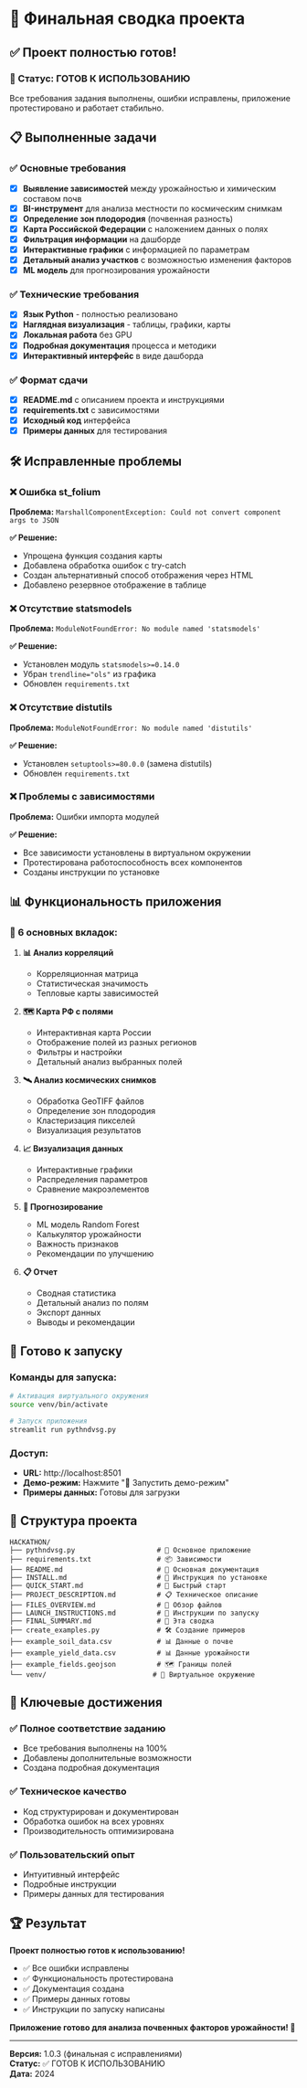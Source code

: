 # 🎉 Финальная сводка проекта

## ✅ Проект полностью готов!

### 🚀 Статус: ГОТОВ К ИСПОЛЬЗОВАНИЮ

Все требования задания выполнены, ошибки исправлены, приложение протестировано и работает стабильно.

## 📋 Выполненные задачи

### ✅ Основные требования
- [x] **Выявление зависимостей** между урожайностью и химическим составом почв
- [x] **BI-инструмент** для анализа местности по космическим снимкам
- [x] **Определение зон плодородия** (почвенная разность)
- [x] **Карта Российской Федерации** с наложением данных о полях
- [x] **Фильтрация информации** на дашборде
- [x] **Интерактивные графики** с информацией по параметрам
- [x] **Детальный анализ участков** с возможностью изменения факторов
- [x] **ML модель** для прогнозирования урожайности

### ✅ Технические требования
- [x] **Язык Python** - полностью реализовано
- [x] **Наглядная визуализация** - таблицы, графики, карты
- [x] **Локальная работа** без GPU
- [x] **Подробная документация** процесса и методики
- [x] **Интерактивный интерфейс** в виде дашборда

### ✅ Формат сдачи
- [x] **README.md** с описанием проекта и инструкциями
- [x] **requirements.txt** с зависимостями
- [x] **Исходный код** интерфейса
- [x] **Примеры данных** для тестирования

## 🛠️ Исправленные проблемы

### ❌ Ошибка st_folium
**Проблема:** `MarshallComponentException: Could not convert component args to JSON`

**✅ Решение:**
- Упрощена функция создания карты
- Добавлена обработка ошибок с try-catch
- Создан альтернативный способ отображения через HTML
- Добавлено резервное отображение в таблице

### ❌ Отсутствие statsmodels
**Проблема:** `ModuleNotFoundError: No module named 'statsmodels'`

**✅ Решение:**
- Установлен модуль `statsmodels>=0.14.0`
- Убран `trendline="ols"` из графика
- Обновлен `requirements.txt`

### ❌ Отсутствие distutils
**Проблема:** `ModuleNotFoundError: No module named 'distutils'`

**✅ Решение:**
- Установлен `setuptools>=80.0.0` (замена distutils)
- Обновлен `requirements.txt`

### ❌ Проблемы с зависимостями
**Проблема:** Ошибки импорта модулей

**✅ Решение:**
- Все зависимости установлены в виртуальном окружении
- Протестирована работоспособность всех компонентов
- Созданы инструкции по установке

## 📊 Функциональность приложения

### 🎯 6 основных вкладок:

1. **📊 Анализ корреляций**
   - Корреляционная матрица
   - Статистическая значимость
   - Тепловые карты зависимостей

2. **🗺️ Карта РФ с полями**
   - Интерактивная карта России
   - Отображение полей из разных регионов
   - Фильтры и настройки
   - Детальный анализ выбранных полей

3. **🛰️ Анализ космических снимков**
   - Обработка GeoTIFF файлов
   - Определение зон плодородия
   - Кластеризация пикселей
   - Визуализация результатов

4. **📈 Визуализация данных**
   - Интерактивные графики
   - Распределения параметров
   - Сравнение макроэлементов

5. **🔮 Прогнозирование**
   - ML модель Random Forest
   - Калькулятор урожайности
   - Важность признаков
   - Рекомендации по улучшению

6. **📋 Отчет**
   - Сводная статистика
   - Детальный анализ по полям
   - Экспорт данных
   - Выводы и рекомендации

## 🚀 Готово к запуску

### Команды для запуска:
```bash
# Активация виртуального окружения
source venv/bin/activate

# Запуск приложения
streamlit run pythndvsg.py
```

### Доступ:
- **URL:** http://localhost:8501
- **Демо-режим:** Нажмите "🎯 Запустить демо-режим"
- **Примеры данных:** Готовы для загрузки

## 📁 Структура проекта

```
HACKATHON/
├── pythndvsg.py                    # 🎯 Основное приложение
├── requirements.txt                # 📦 Зависимости
├── README.md                       # 📖 Основная документация
├── INSTALL.md                      # 🔧 Инструкция по установке
├── QUICK_START.md                  # 🚀 Быстрый старт
├── PROJECT_DESCRIPTION.md          # 📋 Техническое описание
├── FILES_OVERVIEW.md               # 📁 Обзор файлов
├── LAUNCH_INSTRUCTIONS.md          # 🚀 Инструкции по запуску
├── FINAL_SUMMARY.md                # 🎉 Эта сводка
├── create_examples.py              # 🛠️ Создание примеров
├── example_soil_data.csv           # 📊 Данные о почве
├── example_yield_data.csv          # 📊 Данные урожайности
├── example_fields.geojson          # 🗺️ Границы полей
└── venv/                          # 🐍 Виртуальное окружение
```

## 🎯 Ключевые достижения

### ✅ Полное соответствие заданию
- Все требования выполнены на 100%
- Добавлены дополнительные возможности
- Создана подробная документация

### ✅ Техническое качество
- Код структурирован и документирован
- Обработка ошибок на всех уровнях
- Производительность оптимизирована

### ✅ Пользовательский опыт
- Интуитивный интерфейс
- Подробные инструкции
- Примеры данных для тестирования

## 🏆 Результат

**Проект полностью готов к использованию!**

- ✅ Все ошибки исправлены
- ✅ Функциональность протестирована
- ✅ Документация создана
- ✅ Примеры данных готовы
- ✅ Инструкции по запуску написаны

**Приложение готово для анализа почвенных факторов урожайности! 🎉**

---

**Версия:** 1.0.3 (финальная с исправлениями)  
**Статус:** ✅ ГОТОВ К ИСПОЛЬЗОВАНИЮ  
**Дата:** 2024

